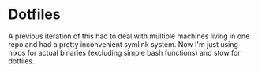 # Dotfiles
A previous iteration of this had to deal with multiple machines living in one repo and had a pretty inconvenient symlink system. Now I'm just using nixos for actual binaries (excluding simple bash functions) and stow for dotfiles.
